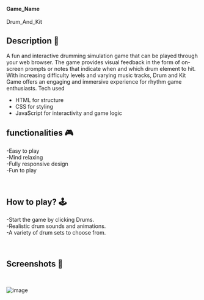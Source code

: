  **Game_Name** 
<br><br>
Drum_And_Kit
<br>

## **Description 📃**
A fun and interactive drumming simulation game that can be played through your web browser.
The game provides visual feedback in the form of on-screen prompts or notes that indicate when and which drum element to hit.
With increasing difficulty levels and varying music tracks, Drum and Kit Game offers an engaging and immersive experience for rhythm game enthusiasts.
Tech used
- HTML for structure
- CSS for styling
- JavaScript for interactivity and game logic


## **functionalities 🎮**
-Easy to play<br>
-Mind relaxing<br>
-Fully responsive design<br>
-Fun to play 

<br>

## **How to play? 🕹️**
-Start the game by clicking Drums.<br>
-Realistic drum sounds and animations.<br>
-A variety of drum sets to choose from.<br> 

<br>

## **Screenshots 📸**

<br>

![image](https://github.com/Roshnijeewani3457/GameZone/assets/89697445/abe283c6-6b1f-439d-8994-6e0bb29f1ac4)







